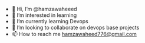 - 👋 Hi, I’m @hamzawaheeed
- 👀 I’m interested in learning
- 🌱 I’m currently learning Devops
- 💞️ I’m looking to collaborate on devops base projects
- 📫 How to reach me hamzawaheed776@gmail.com

<!---
hamzawaheeed/hamzawaheeed is a ✨ special ✨ repository because its `README.md` (this file) appears on your GitHub profile.
You can click the Preview link to take a look at your changes.
--->
